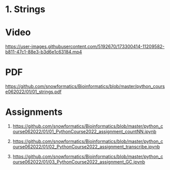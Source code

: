 # 1. Strings





# Video
https://user-images.githubusercontent.com/5192670/173300414-11209582-b811-47c1-88e3-b3d6e1c63184.mp4

# PDF

https://github.com/snowformatics/Bioinformatics/blob/master/python_course062022/01/01_strings.pdf

# Assignments

1) https://github.com/snowformatics/Bioinformatics/blob/master/python_course062022/01/01_PythonCourse2022_assignment_countNN.ipynb

2) https://github.com/snowformatics/Bioinformatics/blob/master/python_course062022/01/02_PythonCourse2022_assignment_transcribe.ipynb

3) https://github.com/snowformatics/Bioinformatics/blob/master/python_course062022/01/03_PythonCourse2022_assignment_GC.ipynb
